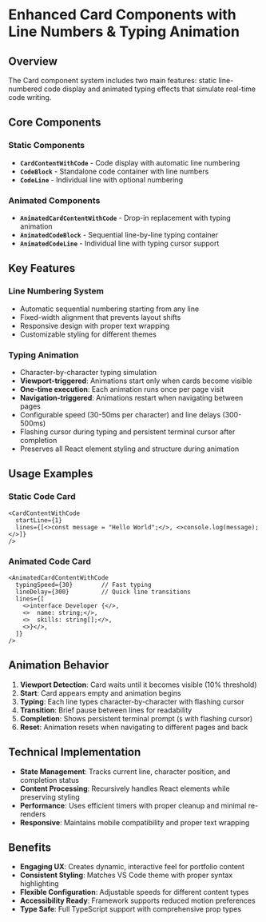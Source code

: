 # Enhanced Card Components with Line Numbers & Typing Animation

## Overview

The Card component system includes two main features: static line-numbered code display and animated typing effects that simulate real-time code writing.

## Core Components

### Static Components

- **`CardContentWithCode`** - Code display with automatic line numbering
- **`CodeBlock`** - Standalone code container with line numbers
- **`CodeLine`** - Individual line with optional numbering

### Animated Components

- **`AnimatedCardContentWithCode`** - Drop-in replacement with typing animation
- **`AnimatedCodeBlock`** - Sequential line-by-line typing container
- **`AnimatedCodeLine`** - Individual line with typing cursor support

## Key Features

### Line Numbering System

- Automatic sequential numbering starting from any line
- Fixed-width alignment that prevents layout shifts
- Responsive design with proper text wrapping
- Customizable styling for different themes

### Typing Animation

- Character-by-character typing simulation
- **Viewport-triggered**: Animations start only when cards become visible
- **One-time execution**: Each animation runs once per page visit
- **Navigation-triggered**: Animations restart when navigating between pages
- Configurable speed (30-50ms per character) and line delays (300-500ms)
- Flashing cursor during typing and persistent terminal cursor after completion
- Preserves all React element styling and structure during animation

## Usage Examples

### Static Code Card

```tsx
<CardContentWithCode
  startLine={1}
  lines={[<>const message = "Hello World";</>, <>console.log(message);</>]}
/>
```

### Animated Code Card

```tsx
<AnimatedCardContentWithCode
  typingSpeed={30}        // Fast typing
  lineDelay={300}         // Quick line transitions
  lines={[
    <>interface Developer {</>,
    <>  name: string;</>,
    <>  skills: string[];</>,
    <>}</>,
  ]}
/>
```

## Animation Behavior

1. **Viewport Detection**: Card waits until it becomes visible (10% threshold)
2. **Start**: Card appears empty and animation begins
3. **Typing**: Each line types character-by-character with flashing cursor
4. **Transition**: Brief pause between lines for readability
5. **Completion**: Shows persistent terminal prompt (`$` with flashing cursor)
6. **Reset**: Animation resets when navigating to different pages and back

## Technical Implementation

- **State Management**: Tracks current line, character position, and completion status
- **Content Processing**: Recursively handles React elements while preserving styling
- **Performance**: Uses efficient timers with proper cleanup and minimal re-renders
- **Responsive**: Maintains mobile compatibility and proper text wrapping

## Benefits

- **Engaging UX**: Creates dynamic, interactive feel for portfolio content
- **Consistent Styling**: Matches VS Code theme with proper syntax highlighting
- **Flexible Configuration**: Adjustable speeds for different content types
- **Accessibility Ready**: Framework supports reduced motion preferences
- **Type Safe**: Full TypeScript support with comprehensive prop types
